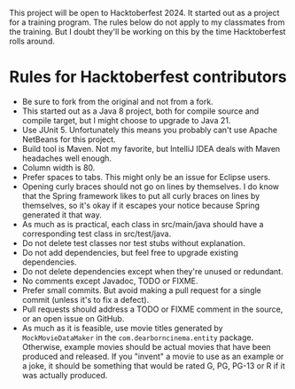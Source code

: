 This project will be open to Hacktoberfest 2024. It started out as a project for
a training program. The rules below do not apply to my classmates from the
training. But I doubt they'll be working on this by the time Hacktoberfest rolls
around.

# Rules for Hacktoberfest contributors

* Be sure to fork from the original and not from a fork.
* This started out as a Java 8 project, both for compile source and compile 
  target, but I might choose to upgrade to Java 21.
* Use JUnit 5. Unfortunately this means you probably can't use Apache NetBeans
  for this project.
* Build tool is Maven. Not my favorite, but IntelliJ IDEA deals with Maven
  headaches well enough.
* Column width is 80.
* Prefer spaces to tabs. This might only be an issue for Eclipse users.
* Opening curly braces should not go on lines by themselves. I do know that the
  Spring framework likes to put all curly braces on lines by themselves, so it's
  okay if it escapes your notice because Spring generated it that way.
* As much as is practical, each class in src/main/java should have a
  corresponding test class in src/test/java.
* Do not delete test classes nor test stubs without explanation.
* Do not add dependencies, but feel free to upgrade existing dependencies.
* Do not delete dependencies except when they're unused or redundant.
* No comments except Javadoc, TODO or FIXME.
* Prefer small commits. But avoid making a pull request for a single commit
  (unless it's to fix a defect).
* Pull requests should address a TODO or FIXME comment in the source, or an open
  issue on GitHub.
* As much as it is feasible, use movie titles generated by `MockMovieDataMaker` 
  in the `com.dearborncinema.entity` package. Otherwise, example movies should 
  be actual movies that have been produced and released. If you "invent" a movie 
  to use as an example or a joke, it should be something that would be rated G, 
  PG, PG-13 or R if it was actually produced.
